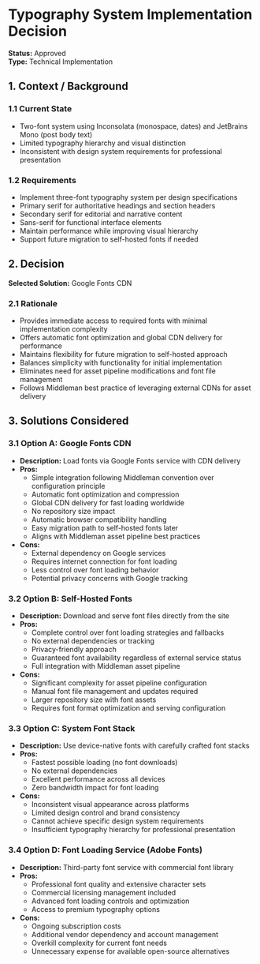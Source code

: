 # Typography System Implementation Decision

**Status:** Approved  
**Type:** Technical Implementation

## 1. Context / Background

### 1.1 Current State
- Two-font system using Inconsolata (monospace, dates) and JetBrains Mono (post body text)
- Limited typography hierarchy and visual distinction
- Inconsistent with design system requirements for professional presentation

### 1.2 Requirements
- Implement three-font typography system per design specifications
- Primary serif for authoritative headings and section headers
- Secondary serif for editorial and narrative content
- Sans-serif for functional interface elements
- Maintain performance while improving visual hierarchy
- Support future migration to self-hosted fonts if needed

## 2. Decision

**Selected Solution:** Google Fonts CDN

### 2.1 Rationale
- Provides immediate access to required fonts with minimal implementation complexity
- Offers automatic font optimization and global CDN delivery for performance
- Maintains flexibility for future migration to self-hosted approach
- Balances simplicity with functionality for initial implementation
- Eliminates need for asset pipeline modifications and font file management
- Follows Middleman best practice of leveraging external CDNs for asset delivery

## 3. Solutions Considered

### 3.1 Option A: Google Fonts CDN
- **Description:** Load fonts via Google Fonts service with CDN delivery
- **Pros:**
  - Simple integration following Middleman convention over configuration principle
  - Automatic font optimization and compression
  - Global CDN delivery for fast loading worldwide
  - No repository size impact
  - Automatic browser compatibility handling
  - Easy migration path to self-hosted fonts later
  - Aligns with Middleman asset pipeline best practices
- **Cons:**
  - External dependency on Google services
  - Requires internet connection for font loading
  - Less control over font loading behavior
  - Potential privacy concerns with Google tracking

### 3.2 Option B: Self-Hosted Fonts
- **Description:** Download and serve font files directly from the site
- **Pros:**
  - Complete control over font loading strategies and fallbacks
  - No external dependencies or tracking
  - Privacy-friendly approach
  - Guaranteed font availability regardless of external service status
  - Full integration with Middleman asset pipeline
- **Cons:**
  - Significant complexity for asset pipeline configuration
  - Manual font file management and updates required
  - Larger repository size with font assets
  - Requires font format optimization and serving configuration

### 3.3 Option C: System Font Stack
- **Description:** Use device-native fonts with carefully crafted font stacks
- **Pros:**
  - Fastest possible loading (no font downloads)
  - No external dependencies
  - Excellent performance across all devices
  - Zero bandwidth impact for font loading
- **Cons:**
  - Inconsistent visual appearance across platforms
  - Limited design control and brand consistency
  - Cannot achieve specific design system requirements
  - Insufficient typography hierarchy for professional presentation

### 3.4 Option D: Font Loading Service (Adobe Fonts)
- **Description:** Third-party font service with commercial font library
- **Pros:**
  - Professional font quality and extensive character sets
  - Commercial licensing management included
  - Advanced font loading controls and optimization
  - Access to premium typography options
- **Cons:**
  - Ongoing subscription costs
  - Additional vendor dependency and account management
  - Overkill complexity for current font needs
  - Unnecessary expense for available open-source alternatives